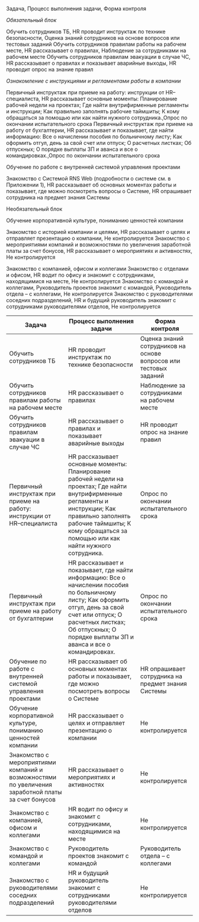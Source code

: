 Задача, Процесс выполнения задачи, Форма контроля

*Обязательный блок*

Обучить сотрудников ТБ, НR проводит инструктаж по технике безопасности, Оценка знаний сотрудников на основе вопросов или тестовых заданий
Обучить сотрудников правилам работы на рабочем месте, НR рассказывает о правилах, Наблюдение за сотрудниками на рабочем месте
Обучить сотрудников правилам эвакуации в случае ЧС, НR рассказывает о правилах и показывает аварийные выходы, НR проводит опрос на знание правил

*Ознакомление с инструкциями и регламентами работы в компании*

Первичный инструктаж при приеме на работу: инструкции от HR–специалиста, HR рассказывает основные моменты: Планирование рабочей недели на проектах; Где найти внутрифирменные регламенты и инструкции; Как правильно заполнять рабочие таймшиты; К кому обращаться за помощью или как найти нужного сотрудника.,Опрос по окончании испытательного срока
Первичный инструктаж при приеме на работу от бухгалтерии, HR рассказывает и показывает, где найти информацию: Все о начислении пособия по больничному листу; Как оформить отгул, день за свой счет или отпуск; О расчетных листках; Об отпускных; О порядке выплаты ЗП и аванса и все о командировках.,Опрос по окончании испытательного срока

Обучение по работе с внутренней системой управления проектами

Знакомство с Системой RNS Web (подробности о системе см. в Приложении 1), HR рассказывает об основных моментах работы и показывает, где можно посмотреть вопросы о Системе, HR опрашивает сотрудника на предмет знания Системы

Необязательный блок

Обучение корпоративной культуре, пониманию ценностей компании

Знакомство с историей компании и целями, НR рассказывает о целях и отправляет презентацию о компании,	Не контролируется
Знакомство с мероприятиями компаний и возможностями по увеличения заработной платы за счет бонусов, HR рассказывает о мероприятиях и активностях, Не контролируется

Знакомство с компанией, офисом и коллегами
Знакомство с отделами и офисом, HR водит по офису и знакомит с сотрудниками, находящимися на месте, Не контролируется
Знакомство с командой и коллегами, Руководитель проектов знакомит с командой, Руководитель отдела – с коллегами, Не контролируется
Знакомство с руководителями соседних подразделений, HR и будущий руководитель знакомит с сотрудниками руководителями отделов, Не контролируется



<!-- The same but in Markdown table -->

Задача | Процесс выполнения задачи | Форма контроля
---|---|---
Обучить сотрудников ТБ | НR проводит инструктаж по технике безопасности | Оценка знаний сотрудников на основе вопросов или тестовых заданий
Обучить сотрудников правилам работы на рабочем месте | НR рассказывает о правилах | Наблюдение за сотрудниками на рабочем месте
Обучить сотрудников правилам эвакуации в случае ЧС | НR рассказывает о правилах и показывает аварийные выходы | НR проводит опрос на знание правил
Первичный инструктаж при приеме на работу: инструкции от HR–специалиста | HR рассказывает основные моменты: Планирование рабочей недели на проектах; Где найти внутрифирменные регламенты и инструкции; Как правильно заполнять рабочие таймшиты; К кому обращаться за помощью или как найти нужного сотрудника. | Опрос по окончании испытательного срока
Первичный инструктаж при приеме на работу от бухгалтерии | HR рассказывает и показывает, где найти информацию: Все о начислении пособия по больничному листу; Как оформить отгул, день за свой счет или отпуск; О расчетных листках; Об отпускных; О порядке выплаты ЗП и аванса и все о командировках. | Опрос по окончании испытательного срока
Обучение по работе с внутренней системой управления проектами | HR рассказывает об основных моментах работы и показывает, где можно посмотреть вопросы о Системе | HR опрашивает сотрудника на предмет знания Системы
Обучение корпоративной культуре, пониманию ценностей компании | НR рассказывает о целях и отправляет презентацию о компании | Не контролируется
Знакомство с мероприятиями компаний и возможностями по увеличения заработной платы за счет бонусов | HR рассказывает о мероприятиях и активностях | Не контролируется
Знакомство с компанией, офисом и коллегами | HR водит по офису и знакомит с сотрудниками, находящимися на месте | Не контролируется
Знакомство с командой и коллегами | Руководитель проектов знакомит с командой | Руководитель отдела – с коллегами | Не контролируется
Знакомство с руководителями соседних подразделений | HR и будущий руководитель знакомит с сотрудниками руководителями отделов | Не контролируется
